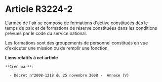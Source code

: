 # Article R3224-2

L'armée de l'air se compose de formations d'active constituées dès le temps de paix et de formations de réserve constituées
dans les conditions prévues par le code du service national.

Les formations sont des groupements de personnel constitués en vue d'exécuter une mission ou de remplir une fonction.

**Liens relatifs à cet article**

	**Créé par**:

	  - Décret n°2008-1218 du 25 novembre 2008 -  Annexe (V)
